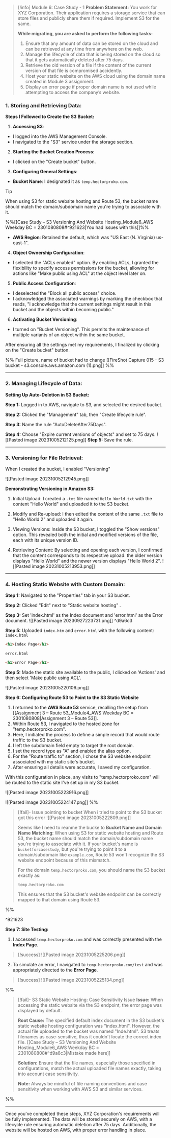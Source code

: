 
> [!info] Module 6: Case Study - 1 
> **Problem Statement:** 
> You work for XYZ Corporation. Their application requires a storage service that can store files and publicly share them if required. Implement S3 for the same. 
> 
> **While migrating, you are asked to perform the following tasks:** 
> 1. Ensure that any amount of data can be stored on the cloud and can be retrieved at any time from anywhere on the web. 
> 2. Manage the lifecycle of data that is being stored on the cloud so that it gets automatically deleted after 75 days. 
> 3. Retrieve the old version of a file if the content of the current version of that file is compromised accidently. 
> 4. Host your static website on the AWS cloud using the domain name created in Module 3 assignment. 
> 5. Display an error page if proper domain name is not used while attempting to access the company’s website. 

### **1. Storing and Retrieving Data:**

**Steps I Followed to Create the S3 Bucket:**

1. **Accessing S3**:
- I logged into the AWS Management Console.
- I navigated to the "S3" service under the storage section.
  
2. **Starting the Bucket Creation Process**:
- I clicked on the "Create bucket" button.
  
3. **Configuring General Settings**:
- **Bucket Name**: I designated it as `temp.hectorproko.com`.

> [!tip]
>   When using S3 for static website hosting and Route 53, the bucket name should match the domain/subdomain name you're trying to associate with it.

%%[[Case Study – S3 Versioning And Website Hosting_Module6_AWS Weekday BC = 2301080808#^921623|You had issues with this]]%%

- **AWS Region**: Retained the default, which was "US East (N. Virginia) us-east-1".
  
4. **Object Ownership Configuration**:
- I selected the "ACLs enabled" option. By enabling ACLs, I granted the flexibility to specify access permissions for the bucket, allowing for actions like "Make public using ACL" at the object level later on.
  
5. **Public Access Configuration**:
- I deselected the "Block all public access" choice.
- I acknowledged the associated warnings by marking the checkbox that reads, "I acknowledge that the current settings might result in this bucket and the objects within becoming public."
  
6. **Activating Bucket Versioning**:
- I turned on "Bucket Versioning". This permits the maintenance of multiple variants of an object within the same bucket.

After ensuring all the settings met my requirements, I finalized by clicking on the "Create bucket" button.

%% Full picture, name of bucket had to change
[[FireShot Capture 015 - S3 bucket - s3.console.aws.amazon.com (1).png]]
%%

---

### **2. Managing Lifecycle of Data:**

**Setting Up Auto-Deletion in S3 Bucket:**

**Step 1:** Logged in to AWS, navigate to S3, and selected the desired bucket.

**Step 2:** Clicked the "Management" tab, then "Create lifecycle rule".

**Step 3:** Name the rule "AutoDeleteAfter75Days".

**Step 4:** Choose "Expire current versions of objects" and set to 75 days.
![[Pasted image 20231005212125.png]]
**Step 5:** Save the rule.

---

### **3. Versioning for File Retrieval:**

When I created the bucket, I enabled "Versioning" 

![[Pasted image 20231005212945.png]]

**Demonstrating Versioning in Amazon S3:**

1. Initial Upload:
I created a `.txt` file named `Hello World.txt` with the content "Hello World" and uploaded it to the S3 bucket.

2. Modify and Re-upload:
I then edited the content of the same `.txt` file to "Hello World 2" and uploaded it again.

3. Viewing Versions:
Inside the S3 bucket, I toggled the "Show versions" option. This revealed both the initial and modified versions of the file, each with its unique version ID.

4. Retrieving Content:
By selecting and opening each version, I confirmed that the content corresponds to its respective upload: the older version displays "Hello World" and the newer version displays "Hello World 2".
![[Pasted image 20231005213953.png]]


---

### **4. Hosting Static Website with Custom Domain:**

**Step 1:** Navigated to the "Properties" tab in your S3 bucket.

**Step 2:** Clicked "Edit" next to  "Static website hosting" .

**Step 3:** Set 'index.html' as the Index document and 'error.html' as the Error document.
![[Pasted image 20230927223731.png]] ^d9a6c3

**Step 5:** Uploaded `index.htm` and `error.html` with the following content:
`index.html`
```html
<h1>Index Page</h1>
```
`error.html`
```html
<h1>Error Page</h1>
```

**Step 5:** Made the static site available to the public, I clicked on 'Actions' and then select 'Make public using ACL'.

![[Pasted image 20231005220106.png]]

**Step 6: Configuring Route 53 to Point to the S3 Static Website**

1. I returned to the **AWS Route 53** service, recalling the setup from [[Assignment 3 – Route 53_Module4_AWS Weekday BC = 2301080808|Assignment 3 – Route 53]].
2. Within Route 53, I navigated to the hosted zone for "temp.hectorproko.com".
3. Here, I initiated the process to define a simple record that would route traffic to the S3 bucket.
4. I left the subdomain field empty to target the root domain.
5. I set the record type as "A" and enabled the alias option.
6. For the "Route traffic to" section, I chose the S3 website endpoint associated with my static site's bucket.
7. After ensuring all details were accurate, I saved my configuration.

With this configuration in place, any visits to "temp.hectorproko.com" will be routed to the static site I've set up in my S3 bucket.

![[Pasted image 20231005223916.png]]

![[Pasted image 20231005224147.png]]
%%
> [!fail]- Issue pointing to bucket
> When i tried to point to the S3 bucket got this error
> ![[Pasted image 20231005222809.png]]
> 
> Seems like I need to reanme the bucke to 
> **Bucket Name and Domain Name Matching**: When using S3 for static website hosting and Route 53, the bucket name should match the domain/subdomain name you're trying to associate with it. If your bucket's name is `bucketforcasestudy`, but you're trying to point it to a domain/subdomain like `example.com`, Route 53 won't recognize the S3 website endpoint because of this mismatch.
> 
> For the domain `temp.hectorproko.com`, you should name the S3 bucket exactly as:
> 
> `temp.hectorproko.com`
> 
> This ensures that the S3 bucket's website endpoint can be correctly mapped to that domain using Route 53.

%%

^921623


**Step 7: Site Testing:**

1. I accessed `temp.hectorproko.com` and was correctly presented with the **Index Page**.

> [!success]
>    ![[Pasted image 20231005225206.png]]

 
2. To simulate an error, I navigated to `temp.hectorproko.com/test` and was appropriately directed to the **Error Page**.

> [!success]
>    ![[Pasted image 20231005225134.png]]









%%
> [!fail]- S3 Static Website Hosting: Case Sensitivity Issue
> **Issue:** When accessing the static website via the S3 endpoint, the error page was displayed by default.
> 
> **Root Cause:** The specified default index document in the S3 bucket's static website hosting configuration was "index.html". However, the actual file uploaded to the bucket was named "Inde.html". S3 treats filenames as case-sensitive, thus it couldn't locate the correct index file.
>  [[Case Study – S3 Versioning And Website Hosting_Module6_AWS Weekday BC = 2301080808#^d9a6c3|Mistake made here]]
> 
> **Solution:** Ensure that the file names, especially those specified in configurations, match the actual uploaded file names exactly, taking into account case sensitivity.
> 
> **Note:** Always be mindful of file naming conventions and case sensitivity when working with AWS S3 and similar services.

%%

---

Once you've completed these steps, XYZ Corporation's requirements will be fully implemented. The data will be stored securely on AWS, with a lifecycle rule ensuring automatic deletion after 75 days. Additionally, the website will be hosted on AWS, with proper error handling in place.



